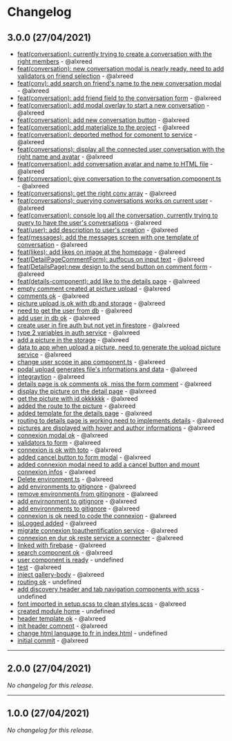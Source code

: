 # Changelog

## 3.0.0 (27/04/2021)
- [feat(conversation): currently trying to create a conversation with the right members](https://github.com/alxreed/sharepic/commit/aa028023c7c7c5fb5ea9f31a8606dee3e10239e6) - @alxreed
- [feat(conversation): new conversation modal is nearly ready, need to add validators on friend selection](https://github.com/alxreed/sharepic/commit/3dd1fd54fff73f6f67b48ce6848fd889f52a7939) - @alxreed
- [feat(conv): add search on friend's name to the new conversation modal](https://github.com/alxreed/sharepic/commit/42f029c7667b0ad4b9c4bc7ed4c90b22a00d9c39) - @alxreed
- [feat(conversation): add friend field to the conversation form](https://github.com/alxreed/sharepic/commit/2f5c3a08f89bcf4c48fad8d0303ab3ba7a884298) - @alxreed
- [feat(conversation): add modal overlay to start a new conversation](https://github.com/alxreed/sharepic/commit/1b665cd5a71caea9212d440681e72e3b246f10c5) - @alxreed
- [feat(conversation): add new conversation button](https://github.com/alxreed/sharepic/commit/af2c6190e2708a4e266f4baf34b396fd9ea9e3ff) - @alxreed
- [feat(conversation): add materialize to the project](https://github.com/alxreed/sharepic/commit/565ec7df5fbc8755e94850baa3b359afb37a4d82) - @alxreed
- [feat(conversation): deported method for comonent to service](https://github.com/alxreed/sharepic/commit/d2fa86218751f8ebce981526aabb4e147639637a) - @alxreed
- [feat(conversations): display all the connected user conversation with the right name and avatar](https://github.com/alxreed/sharepic/commit/2c534229f8661acaf64e6337239657fe9cee2658) - @alxreed
- [feat(conversation): add conversation avatar and name to HTML file](https://github.com/alxreed/sharepic/commit/8f38401bec07f698f91644f94c22b6cb7513e4d1) - @alxreed
- [feat(conversation): give conversation to the conversation.component.ts](https://github.com/alxreed/sharepic/commit/2bf5e5522cf42d678d224e23d071988c497294cf) - @alxreed
- [feat(conversations): get the right conv array](https://github.com/alxreed/sharepic/commit/d08f3d6ac74482c53ca4447d652a700a3f0ae95b) - @alxreed
- [feat(conversations): querying conversations works on current user](https://github.com/alxreed/sharepic/commit/49cba41bea1935b31930baaec03f99ef9d3d11fa) - @alxreed
- [feat(conversation): console log all the conversation, currently trying to query to have the user's conversations](https://github.com/alxreed/sharepic/commit/11cc615073f2a0e7d0d95e065983bd39a443a1aa) - @alxreed
- [feat(user): add description to user's creation](https://github.com/alxreed/sharepic/commit/7020256eaccd0910fc3f5a25ed690ad8ce8d8f23) - @alxreed
- [feat(messages): add the messages screen with one template of conversation](https://github.com/alxreed/sharepic/commit/5f898e9487baf6ebe1caee1f66a6dcce55a839d7) - @alxreed
- [feat(likes): add likes on image at the homepage](https://github.com/alxreed/sharepic/commit/33a8f1841f4328f370c4e756f62441d63c10f47c) - @alxreed
- [feat(DetailPageCommentForm): autfocus on input text](https://github.com/alxreed/sharepic/commit/dcacb5ca3a0f6e595d3ace9793a6c08009220039) - @alxreed
- [feat(DetailsPage):new design to the send button on comment form](https://github.com/alxreed/sharepic/commit/70bc3189a4e324ea47440d3ba0016cda7c8ca3c9) - @alxreed
- [feat(details-component): add like to the details page](https://github.com/alxreed/sharepic/commit/b6c35cff650ff23c6829a4719e8fb4e0ba826fd7) - @alxreed
- [empty comment created at picture upload](https://github.com/alxreed/sharepic/commit/4e5e4a07896a64146a2a2ceb4d622ef2429de757) - @alxreed
- [comments ok](https://github.com/alxreed/sharepic/commit/2ac619c79b58e05923e41a98f3cd49e692599620) - @alxreed
- [picture upload is ok with db and storage](https://github.com/alxreed/sharepic/commit/25d75bc74bcee5acf6967ef808df694a1070c576) - @alxreed
- [need to get the user from db](https://github.com/alxreed/sharepic/commit/4a3297867727e3313e4ac00585c8b28d8367414f) - @alxreed
- [add user in db ok](https://github.com/alxreed/sharepic/commit/be00d97ad149c17c34ea4cac536771c3ce8511fe) - @alxreed
- [create user in fire auth but not yet in firestore](https://github.com/alxreed/sharepic/commit/f26bb38dab367b6040d7add701d280a0684c87fa) - @alxreed
- [type 2 variables in auth service](https://github.com/alxreed/sharepic/commit/b9b3dca6e8095ffe466dcf24827b430ab28b52a9) - @alxreed
- [add a picture in the storage](https://github.com/alxreed/sharepic/commit/1c4429434cb330d022b873e33d23e443aadd8d0c) - @alxreed
- [data to app when upload a picture, need to generate the upload picture service](https://github.com/alxreed/sharepic/commit/d2b0c99830fcdf9fcc9f69bd3ab4644bb64e7dfd) - @alxreed
- [change user scope in app component.ts](https://github.com/alxreed/sharepic/commit/5b509f2b382fd53e1706a1e2f4ffc175ef2b2248) - @alxreed
- [podal upload generates file's informations and data](https://github.com/alxreed/sharepic/commit/75916ab7ca503e6693ef67d6eba2fb6fb877899e) - @alxreed
- [integraytion](https://github.com/alxreed/sharepic/commit/d180f489eebae7bc08014728e6880017ab0e8384) - @alxreed
- [details page is ok comments ok, miss the form comment](https://github.com/alxreed/sharepic/commit/dbdba2f2b80dce470afa57d84b4fc99ea1aeeacb) - @alxreed
- [display the picture on the detail page](https://github.com/alxreed/sharepic/commit/fd081ea33f4ec7cf024f9184d46966b4d848c9f6) - @alxreed
- [get the picture with id okkkkkk](https://github.com/alxreed/sharepic/commit/853fdc3a355dd96789045c1c89fada4e05fcbbd0) - @alxreed
- [added the route to the picture](https://github.com/alxreed/sharepic/commit/a0b4511db7cbf63e5a156b2192262b65298ac950) - @alxreed
- [added template for the details page](https://github.com/alxreed/sharepic/commit/ed5d7c2cb43e94be7d88742b4f1decfeb2f95822) - @alxreed
- [routing to details page is working need to implements details](https://github.com/alxreed/sharepic/commit/6ee04548c4b23fa5f695d646881e5a8808311e44) - @alxreed
- [pictures are displayed with hover and author informations](https://github.com/alxreed/sharepic/commit/5d7c9b0f25cd5ef7cd1692881340b8413ae9e9a3) - @alxreed
- [connexion modal ok](https://github.com/alxreed/sharepic/commit/fae9278574753f346e56a295e6b7ebc3af1fca69) - @alxreed
- [validators to form](https://github.com/alxreed/sharepic/commit/c6673613236f8140f9b1f96eee709023581703f7) - @alxreed
- [connexion is ok with toto](https://github.com/alxreed/sharepic/commit/245f846dd288cb013d07ede95153c6493c0179d3) - @alxreed
- [added cancel button to form modal](https://github.com/alxreed/sharepic/commit/31f468fb30e0bec76642485d1f386065edba6f00) - @alxreed
- [added connexion modal need to add a cancel button and mount connexion infos](https://github.com/alxreed/sharepic/commit/a8ee5979eeb61e35aac7c0584926e31d33eae07c) - @alxreed
- [Delete environment.ts](https://github.com/alxreed/sharepic/commit/7d542777dfcdac4d2bd4dee49531b6e1b8dfe589) - @alxreed
- [add environments to gitignore](https://github.com/alxreed/sharepic/commit/6abbb18eb94cdd43d94a484a40aee9bbb6705578) - @alxreed
- [remove environments from gitingnore](https://github.com/alxreed/sharepic/commit/6c142ee56af0e7b6dddf6fa957d0faeec21bbf9e) - @alxreed
- [add envirnonment to gitignore](https://github.com/alxreed/sharepic/commit/944991334ad3ed76fa8295f255344feb83428968) - @alxreed
- [add environnments to gitignore](https://github.com/alxreed/sharepic/commit/f6a85e230f540f05d3b13365ff362fb9026cca9c) - @alxreed
- [connexion is ok need to code the connexion](https://github.com/alxreed/sharepic/commit/62b72c64779b2d0cec12db1f90c19ba5d3623372) - @alxreed
- [isLogged added](https://github.com/alxreed/sharepic/commit/adbfc9bd81829a886f341e420398ce0004513940) - @alxreed
- [migrate connexion toauthentification service](https://github.com/alxreed/sharepic/commit/8ecb7de1508b511c08ab0afc0c179018c5a17083) - @alxreed
- [connexion en dur ok reste service a connecter](https://github.com/alxreed/sharepic/commit/58c493654d91b8421ff6ddf80182062e5c30f0bd) - @alxreed
- [linked with firebase](https://github.com/alxreed/sharepic/commit/81e2086b85cec81b8f0d4acfd73b4dc153bbe696) - @alxreed
- [search component ok](https://github.com/alxreed/sharepic/commit/11e6a291605e89836f144f60410c987396149847) - @alxreed
- [user component is ready](https://github.com/alxreed/sharepic/commit/08887ec92c024ed2f4c905beeb7f248fb7a62bad) - undefined
- [test](https://github.com/alxreed/sharepic/commit/fabd4531cc942a73beb408f26d24d8432eb8fa3b) - @alxreed
- [inject gallery-body](https://github.com/alxreed/sharepic/commit/439a5aeb1e668c8e9999c5126db6bfaa8664c9a4) - @alxreed
- [routing ok](https://github.com/alxreed/sharepic/commit/794e07e7cbbac28a04f192cf794dfb8e10d8fabc) - undefined
- [add discovery header and tab navigation components with scss](https://github.com/alxreed/sharepic/commit/b223c17fd8cacc6d923effd6ba25e415e928b86d) - undefined
- [font imported in setup.scss to clean styles.scss](https://github.com/alxreed/sharepic/commit/1f5d8b6085705db7b33e928337411320006ce74e) - @alxreed
- [created module home](https://github.com/alxreed/sharepic/commit/f5925944a5c8afbee977298237e620a8d674c421) - undefined
- [header template ok](https://github.com/alxreed/sharepic/commit/66938239c94638ad8fd307b5cb3e96a9e72802ec) - @alxreed
- [init header comnent](https://github.com/alxreed/sharepic/commit/69a0a7b37fe93a35b5c10831dcb0ff2ab8f64c80) - @alxreed
- [change html language to fr in index.html](https://github.com/alxreed/sharepic/commit/fd26c5634c58c1c9d98b14ecd91a076829276bc3) - undefined
- [initial commit](https://github.com/alxreed/sharepic/commit/d8fbef40dd380665c9482fcf72464b8986f9c081) - @alxreed

---

## 2.0.0 (27/04/2021)
*No changelog for this release.*

---

## 1.0.0 (27/04/2021)
*No changelog for this release.*
